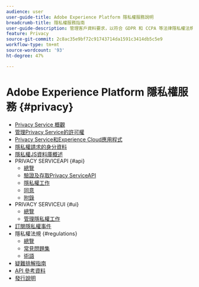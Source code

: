 ```yaml
---
audience: user
user-guide-title: Adobe Experience Platform 隱私權服務說明
breadcrumb-title: 隱私權服務指南
user-guide-description: 管理客戶資料要求，以符合 GDPR 和 CCPA 等法律隱私權法規。
feature: Privacy
source-git-commit: 2c8ac35e9bf72c91743714da1591c3414db5c5e9
workflow-type: tm+mt
source-wordcount: '93'
ht-degree: 47%

---
```



# Adobe Experience Platform 隱私權服務 {#privacy}

* [Privacy Service 概觀](./home.md)
* [管理Privacy Service的許可權](./permissions.md)
* [Privacy Service和Experience Cloud應用程式](./experience-cloud-apps.md)
* [隱私權請求的身分資料](./identity-data.md)
* [隱私權JS資料庫概述](./js-library.md)
* PRIVACY SERVICEAPI {#api}
   * [總覽](./api/overview.md)
   * [驗證及存取Privacy ServiceAPI](./api/getting-started.md)
   * [隱私權工作](./api/privacy-jobs.md)
   * [同意](./api/consent.md)
   * [附錄](./api/appendix.md)
* PRIVACY SERVICEUI {#ui}
   * [總覽](./ui/overview.md)
   * [管理隱私權工作](./ui/user-guide.md)
* [訂閱隱私權事件](./privacy-events.md)
* 隱私權法規 {#regulations}
   * [總覽](./regulations/overview.md)
   * [常見問題集](./regulations/faq.md)
   * [術語](./regulations/terminology.md)
* [疑難排解指南](./troubleshooting-guide.md)
* [API 參考資料](https://www.adobe.io/experience-platform-apis/references/privacy-service/)
* [發行說明](./release-notes.md)
